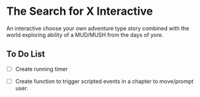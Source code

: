 # The Search for X Interactive

An interactive choose your own adventure type story combined with the world exploring ability of a MUD/MUSH from the days of yore.


## To Do List

- [ ] Create running timer
- [ ] Create function to trigger scripted events in a chapter to move/prompt user.

